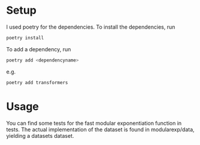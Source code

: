 # Setup

I used poetry for the dependencies. To install the dependencies, run
```bash
poetry install
```

To add a dependency, run 
```bash
poetry add <dependencyname>
```
e.g.
```bash
poetry add transformers
```

# Usage

You can find some tests for the fast modular exponentiation function in tests.
The actual implementation of the dataset is found in modularexp/data, yielding a datasets dataset.